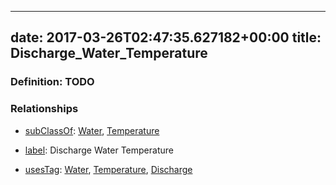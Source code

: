 
---
date: 2017-03-26T02:47:35.627182+00:00
title: Discharge_Water_Temperature
---
### Definition: TODO

### Relationships

* [subClassOf](http://www.w3.org/2000/01/rdf-schema#subClassOf): [Water](https://brickschema.org/schema/1.0/Brick#Water), [Temperature](https://brickschema.org/schema/1.0/Brick#Temperature)

* [label](http://www.w3.org/2000/01/rdf-schema#label): Discharge Water Temperature

* [usesTag](https://brickschema.org/schema/1.0/BrickFrame#usesTag): [Water](https://brickschema.org/schema/1.0/BrickTag#Water), [Temperature](https://brickschema.org/schema/1.0/BrickTag#Temperature), [Discharge](https://brickschema.org/schema/1.0/BrickTag#Discharge)
